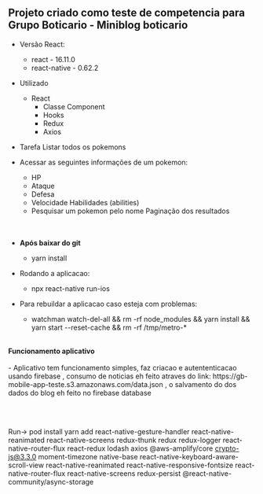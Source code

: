 ## Projeto criado como teste de competencia para Grupo Boticario - Miniblog boticario

- Versão React: </br>

  - react - 16.11.0 </br>
  - react-native - 0.62.2 </br>

- Utilizado </br>

  - React </br>
    - Classe Component </br>
    - Hooks </br>
    - Redux </br>
    - Axios </br>

- Tarefa Listar todos os pokemons </br>
- Acessar as seguintes informações de um pokemon: </Br>
  - HP </Br>
  - Ataque </Br>
  - Defesa </Br>
  - Velocidade Habilidades (abilities) </Br>
  - Pesquisar um pokemon pelo nome Paginação dos resultados </Br></br></br>

* <b>Após baixar do git </B> </Br>
  - yarn install </br>
* Rodando a aplicacao:</br>

  - npx react-native run-ios

* Para rebuildar a aplicacao caso esteja com problemas: </br>
  - watchman watch-del-all && rm -rf node_modules && yarn install && yarn start --reset-cache && rm -rf /tmp/metro-\* </br>

</br>
<b> Funcionamento aplicativo</b></br></br>
  - Aplicativo tem funcionamento simples, faz criacao e autententicacao usando firebase , consumo de noticias eh feito atraves do link:  https://gb-mobile-app-teste.s3.amazonaws.com/data.json , o salvamento do dos dados do blog eh feito no firebase database

</br></br>

Run-> pod install
yarn add react-native-gesture-handler react-native-reanimated react-native-screens redux-thunk redux redux-logger react-native-router-flux react-redux lodash axios @aws-amplify/core crypto-js@3.3.0 moment-timezone native-base react-native-keyboard-aware-scroll-view react-native-reanimated react-native-responsive-fontsize react-native-router-flux react-native-screens redux-persist
@react-native-community/async-storage
